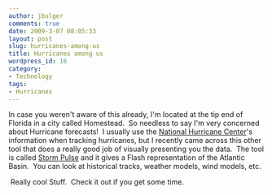 ```yaml
---
author: jbulger
comments: true
date: 2009-3-07 08:05:33
layout: post
slug: hurricanes-among-us
title: Hurricanes among us
wordpress_id: 16
category:
- Technology
tags:
- Hurricanes
---
```







In case you weren't aware of this already, I'm located at the tip end of Florida in a city called Homestead.  So needless to say I'm very concerned about Hurricane forecasts!  I usually use the [National Hurricane Center](http://www.nhc.noaa.gov/)'s information when tracking hurricanes, but I recently came across this other tool that does a really good job of visually presenting you the data.  The tool is called [Storm Pulse](http://www.stormpulse.com/) and it gives a Flash representation of the Atlantic Basin.  You can look at historical tracks, weather models, wind models, etc. 

 Really cool Stuff.  Check it out if you get some time.



